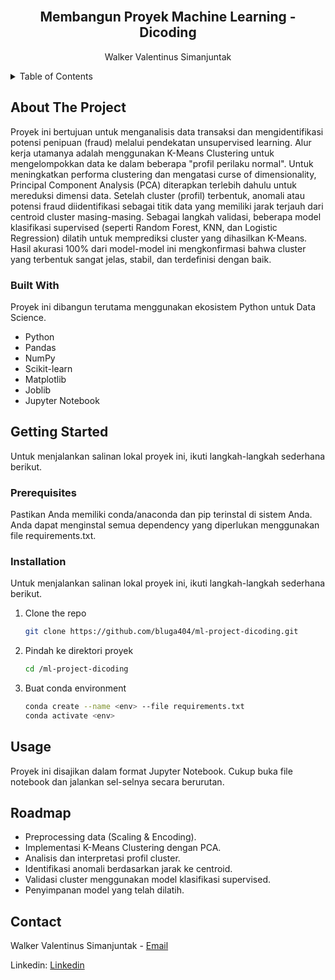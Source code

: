 <!-- PROJECT LOGO -->
<br />
<div align="center">
  <h2 align="center">Membangun Proyek Machine Learning - Dicoding</h2>

  <p align="center">
    Walker Valentinus Simanjuntak
  </p>
</div>



<!-- TABLE OF CONTENTS -->
<details>
  <summary>Table of Contents</summary>
  <ol>
    <li>
      <a href="#about-the-project">About The Project</a>
      <ul>
        <li><a href="#built-with">Built With</a></li>
      </ul>
    </li>
    <li>
      <a href="#getting-started">Getting Started</a>
      <ul>
        <li><a href="#prerequisites">Prerequisites</a></li>
        <li><a href="#installation">Installation</a></li>
      </ul>
    </li>
    <li><a href="#usage">Usage</a></li>
    <li><a href="#roadmap">Roadmap</a></li>
    <li><a href="#contact">Contact</a></li>
  </ol>
</details>



<!-- ABOUT THE PROJECT -->
## About The Project

Proyek ini bertujuan untuk menganalisis data transaksi dan mengidentifikasi potensi penipuan (fraud) melalui pendekatan unsupervised learning. Alur kerja utamanya adalah menggunakan K-Means Clustering untuk mengelompokkan data ke dalam beberapa "profil perilaku normal".
Untuk meningkatkan performa clustering dan mengatasi curse of dimensionality, Principal Component Analysis (PCA) diterapkan terlebih dahulu untuk mereduksi dimensi data.
Setelah cluster (profil) terbentuk, anomali atau potensi fraud diidentifikasi sebagai titik data yang memiliki jarak terjauh dari centroid cluster masing-masing.
Sebagai langkah validasi, beberapa model klasifikasi supervised (seperti Random Forest, KNN, dan Logistic Regression) dilatih untuk memprediksi cluster yang dihasilkan K-Means. Hasil akurasi 100% dari model-model ini mengkonfirmasi bahwa cluster yang terbentuk sangat jelas, stabil, dan terdefinisi dengan baik.



### Built With

Proyek ini dibangun terutama menggunakan ekosistem Python untuk Data Science.
+ Python
+ Pandas
+ NumPy
+ Scikit-learn
+ Matplotlib
+ Joblib
+ Jupyter Notebook



<!-- GETTING STARTED -->
## Getting Started

Untuk menjalankan salinan lokal proyek ini, ikuti langkah-langkah sederhana berikut.

### Prerequisites

Pastikan Anda memiliki conda/anaconda dan pip terinstal di sistem Anda. Anda dapat menginstal semua dependency yang diperlukan menggunakan file requirements.txt.

### Installation

Untuk menjalankan salinan lokal proyek ini, ikuti langkah-langkah sederhana berikut.

1. Clone the repo
   ```sh
   git clone https://github.com/bluga404/ml-project-dicoding.git
   ```
2. Pindah ke direktori proyek
   ```sh
   cd /ml-project-dicoding
   ```
4. Buat conda environment
   ```sh
   conda create --name <env> --file requirements.txt
   conda activate <env>
   ```



<!-- USAGE EXAMPLES -->
## Usage

Proyek ini disajikan dalam format Jupyter Notebook. Cukup buka file notebook dan jalankan sel-selnya secara berurutan.



<!-- ROADMAP -->
## Roadmap

+ Preprocessing data (Scaling & Encoding).
+ Implementasi K-Means Clustering dengan PCA.
+ Analisis dan interpretasi profil cluster.
+ Identifikasi anomali berdasarkan jarak ke centroid.
+ Validasi cluster menggunakan model klasifikasi supervised.
+ Penyimpanan model yang telah dilatih.



<!-- CONTACT -->
## Contact

Walker Valentinus Simanjuntak - <a href="mailto:walkervalentinussimanjuntak@gmail.com" class="btn hire-btn">Email</a>

Linkedin: <a href="https://www.linkedin.com/in/walkersimanjuntak/">Linkedin</a>